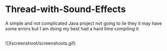 # Thread-with-Sound-Effects
A simple and not complicated Java project not going to lie they it may have some errors but I am doing my best had a hard time compiling it
<h2></h2>
![](screenshoot/screenshoots.gif)
